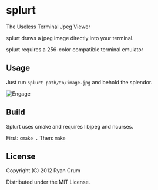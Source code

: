 # splurt
The Useless Terminal Jpeg Viewer

splurt draws a jpeg image directly into your terminal.

splurt requires a 256-color compatible terminal emulator

## Usage

Just run `splurt path/to/image.jpg` and behold the splendor.

![Engage](http://github.com/thorstadt/splurt/raw/master/doc/screen.png)

## Build

Splurt uses cmake and requires libjpeg and ncurses.

First: `cmake .`
Then: `make`

## License

Copyright (C) 2012 Ryan Crum

Distributed under the MIT License.

